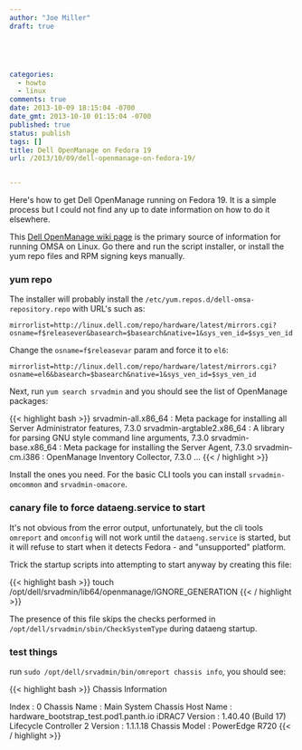 ```yaml
---
author: "Joe Miller"
draft: true





categories:
  - howto
  - linux
comments: true
date: 2013-10-09 18:15:04 -0700
date_gmt: 2013-10-10 01:15:04 -0700
published: true
status: publish
tags: []
title: Dell OpenManage on Fedora 19
url: /2013/10/09/dell-openmanage-on-fedora-19/


---
```


Here's how to get Dell OpenManage running on Fedora 19. It is a simple process but I could not find any up to date information on how to do it elsewhere.

<!--more-->

This [Dell OpenManage wiki page](http://linux.dell.com/wiki/index.php/Repository/hardware) is the primary source of information for running OMSA on Linux. Go there and run the script installer, or install the yum repo files and RPM signing keys manually.

### yum repo

The installer will probably install the `/etc/yum.repos.d/dell-omsa-repository.repo` with URL's such as:

`mirrorlist=http://linux.dell.com/repo/hardware/latest/mirrors.cgi?osname=f$releasever&basearch=$basearch&native=1&sys_ven_id=$sys_ven_id`

Change the `osname=f$releasevar` param and force it to `el6`:

`mirrorlist=http://linux.dell.com/repo/hardware/latest/mirrors.cgi?osname=el6&basearch=$basearch&native=1&sys_ven_id=$sys_ven_id`

Next, run `yum search srvadmin` and you should see the list of OpenManage packages:

{{< highlight bash >}}
srvadmin-all.x86_64 : Meta package for installing all Server Administrator features, 7.3.0
srvadmin-argtable2.x86_64 : A library for parsing GNU style command line arguments, 7.3.0
srvadmin-base.x86_64 : Meta package for installing the Server Agent, 7.3.0
srvadmin-cm.i386 : OpenManage Inventory Collector, 7.3.0
...
{{< / highlight >}}

Install the ones you need. For the basic CLI tools you can install `srvadmin-omcommon` and `srvadmin-omacore`.

### canary file to force dataeng.service to start

It's not obvious from the error output, unfortunately, but the cli tools `omreport` and `omconfig` will not work until the `dataeng.service` is started, but it will refuse to start when it detects Fedora - and "unsupported" platform.

Trick the startup scripts into attempting to start anyway by creating this file:

{{< highlight bash >}}
touch /opt/dell/srvadmin/lib64/openmanage/IGNORE_GENERATION
{{< / highlight >}}

The presence of this file skips the checks performed in `/opt/dell/srvadmin/sbin/CheckSystemType` during dataeng startup.

### test things

run `sudo /opt/dell/srvadmin/bin/omreport chassis info`, you should see:

{{< highlight bash >}}
Chassis Information


Index : 0
Chassis Name : Main System Chassis
Host Name : hardware_bootstrap_test.pod1.panth.io
iDRAC7 Version : 1.40.40 (Build 17)
Lifecycle Controller 2 Version : 1.1.1.18
Chassis Model : PowerEdge R720
{{< / highlight >}}